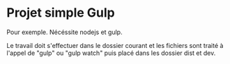 # Projet simple Gulp

Pour exemple. Nécéssite nodejs et gulp.

Le travail doit s'effectuer dans le dossier courant et les fichiers sont traité à l'appel de "gulp" ou "gulp watch" puis placé
dans les dossier dist et dev.
